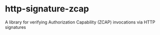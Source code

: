 # http-signature-zcap
A library for verifying Authorization Capability (ZCAP) invocations via HTTP signatures
